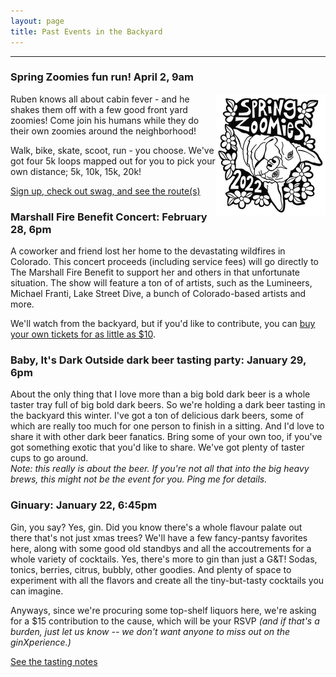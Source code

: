 ```yaml
---
layout: page
title: Past Events in the Backyard
---
```


-----

### Spring Zoomies fun run! April 2, 9am

 <img style="float: right; border: none;" src="/assets/images/SpringZoomies.png" />

 Ruben knows all about cabin fever - and he shakes them off with a few good front
 yard zoomies! Come join his humans while they do their own zoomies around the
 neighborhood!

 Walk, bike, skate, scoot, run - you choose. We've got four 5k loops mapped out
 for you to pick your own distance; 5k, 10k, 15k, 20k!

 [Sign up, check out swag, and see the route(s)](../zoomies)


### Marshall Fire Benefit Concert: February 28, 6pm

 A coworker and friend lost her home to the devastating wildfires in Colorado. This
 concert proceeds (including service fees) will go directly to The Marshall Fire Benefit
 to support her and others in that unfortunate situation. The show will feature a ton of
 of artists, such as the Lumineers, Michael Franti, Lake Street Dive, a bunch of
 Colorado-based artists and more.

 We'll watch from the backyard, but if you'd like to contribute, you can [buy your own
 tickets for as little as $10](https://marshallfirebenefit.veeps.com/events/75be192f-339f-4bea-9b95-dc6a40786113).


### Baby, It's Dark Outside dark beer tasting party: January 29, 6pm

 About the only thing that I love more than a big bold dark beer is a whole
 taster tray full of big bold dark beers. So we're holding a dark beer tasting in
 the backyard this winter. I've got a ton of delicious dark beers, some of which
 are really too much for one person to finish in a sitting. And I'd love to share
 it with other dark beer fanatics. Bring some of your own too, if you've got
 something exotic that you'd like to share. We've got plenty of taster cups to go
 around.<br>
 *Note: this really is about the beer. If you're not all that into the big heavy brews,
 this might not be the event for you. Ping me for details.*

### Ginuary: January 22, 6:45pm

 Gin, you say? Yes, gin. Did you know there's a whole flavour palate out there that's
 not just xmas trees? We'll have a few fancy-pantsy favorites here, along with some good
 old standbys and all the accoutrements for a whole variety of cocktails. Yes, there's
 more to gin than just a G&T! Sodas, tonics, berries, citrus, bubbly, other goodies.
 And plenty of space to experiment with all the flavors and create all the tiny-but-tasty
 cocktails you can imagine.

 Anyways, since we're procuring some top-shelf liquors here, we're asking for a $15
   contribution to the cause, which will be your RSVP *(and if that's a burden, just let
 us know -- we don't want anyone to miss out on the ginXperience.)*

 [See the tasting notes](../gin)

